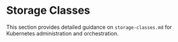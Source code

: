 # Storage Classes

This section provides detailed guidance on `storage-classes.md` for Kubernetes administration and orchestration.